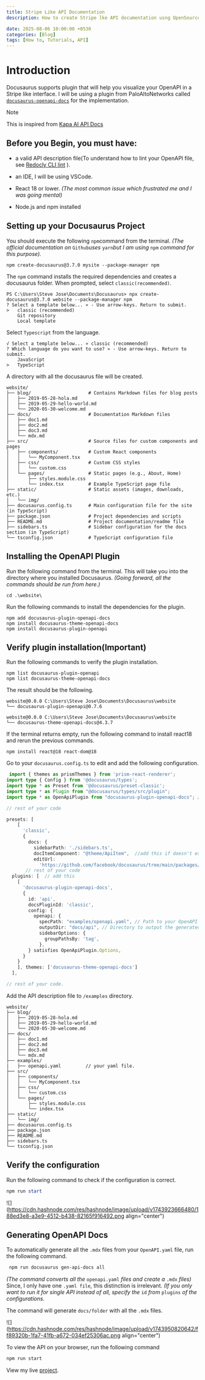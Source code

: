 ```yaml
---
title: Stripe Like API Documentation
description: How to create Stripe lke API documentation usng OpenSource Docusaurus theme?

date: 2025-08-06 10:00:00 +0530
categories: [Blog]
tags: [How to, Tutorials, API]
---
```




# Introduction

Docusaurus supports plugin that will help you visualize your OpenAPI in a Stripe like interface. I will be using a plugin from PaloAltoNetworks called [`docusaurus-openapi-docs`](https://github.com/PaloAltoNetworks/docusaurus-openapi-docs) for the implementation.

> [!NOTE]
> This is inspired from [Kapa AI API Docs](https://docs.kapa.ai/api/reference)


## Before you Begin, you must have:

* a valid API description file(To understand how to lint your OpenAPI file, see [Redocly CLI lint](https://stevekundukulangara.com/posts/Redocly-CLI/) ).
    
* an IDE, I will be using VSCode.
    
* React 18 or lower. *(The most common issue which frustrated me and I was going mental)*
    
* Node.js and npm installed
    

## Setting up your Docusaurus Project

You should execute the following `npm`command from the terminal. *(The official documentation on* `Github`*uses* `yarn`*but I am using* `npm` *command for this purpose).*

```
npm create-docusaurus@3.7.0 mysite --package-manager npm
```

The `npm` command installs the required dependencies and creates a docusaurus folder. When prompted, select `classic(recommended)`.

```
PS C:\Users\Steve Jose\Documents\Docusaurus> npx create-docusaurus@3.7.0 website --package-manager npm    
? Select a template below... » - Use arrow-keys. Return to submit.
>   classic (recommended)
    Git repository
    Local template
```

Select `Typescript` from the language.

```
√ Select a template below... » classic (recommended)
? Which language do you want to use? » - Use arrow-keys. Return to submit.
    JavaScript
>   TypeScript
```

A directory with all the docusaurus file will be created.

```
website/
├── blog/                     # Contains Markdown files for blog posts
│   ├── 2019-05-28-hola.md
│   ├── 2019-05-29-hello-world.md
│   └── 2020-05-30-welcome.md
├── docs/                     # Documentation Markdown files
│   ├── doc1.md
│   ├── doc2.md
│   ├── doc3.md
│   └── mdx.md
├── src/                      # Source files for custom components and pages
│   ├── components/           # Custom React components
│   │   └── MyComponent.tsx
│   ├── css/                  # Custom CSS styles
│   │   └── custom.css
│   └── pages/                # Static pages (e.g., About, Home)
│       ├── styles.module.css
│       └── index.tsx         # Example TypeScript page file
├── static/                   # Static assets (images, downloads, etc.)
│   └── img/
├── docusaurus.config.ts      # Main configuration file for the site (in TypeScript)
├── package.json              # Project dependencies and scripts
├── README.md                 # Project documentation/readme file
├── sidebars.ts               # Sidebar configuration for the docs section (in TypeScript)
└── tsconfig.json             # TypeScript configuration file
```

## Installing the OpenAPI Plugin

Run the following command from the terminal. This will take you into the directory where you installed Docusaurus. *(Going forward, all the commands should be run from here.)*

```
cd .\website\
```

Run the following commands to install the dependencies for the plugin.

```
npm add docusaurus-plugin-openapi-docs
npm install docusaurus-theme-openapi-docs
npm install docusaurus-plugin-openapi
```

## Verify plugin installation(Important)

Run the following commands to verify the plugin installation.

```
npm list docusaurus-plugin-openapi 
npm list docusaurus-theme-openapi-docs
```

The result should be the following.

```
website@0.0.0 C:\Users\Steve Jose\Documents\Docusaurus\website
└── docusaurus-plugin-openapi@0.7.6

website@0.0.0 C:\Users\Steve Jose\Documents\Docusaurus\website
└── docusaurus-theme-openapi-docs@4.3.7
```

If the terminal returns empty, run the following command to install react18 and rerun the previous commands.

```
npm install react@18 react-dom@18
```

Go to your `docusaurus.config.ts` to edit and add the following configuration.

```typescript
 import { themes as prismThemes } from 'prism-react-renderer';
import type { Config } from '@docusaurus/types';
import type * as Preset from '@docusaurus/preset-classic';
import type * as Plugin from "@docusaurus/types/src/plugin";
import type * as OpenApiPlugin from "docusaurus-plugin-openapi-docs"; //add this if doesn't exist

// rest of your code

presets: [
    [
      'classic',
      {
        docs: {
          sidebarPath: './sidebars.ts',
          docItemComponent: "@theme/ApiItem",  //add this if doesn't exist
          editUrl:
            'https://github.com/facebook/docusaurus/tree/main/packages/create-docusaurus/templates/shared/',
       // rest of your code
  plugins: [  // add this
    [
      'docusaurus-plugin-openapi-docs',
      {
        id: 'api',
        docsPluginId: 'classic',
        config: {
          openapi: {
            specPath: "examples/openapi.yaml", // Path to your OpenAPI spec
            outputDir: "docs/api", // Directory to output the generated docs
            sidebarOptions: {
              groupPathsBy: 'tag',
            },
        } satisfies OpenApiPlugin.Options,
      }
    }
    ], themes: ['docusaurus-theme-openapi-docs']
  ],

// rest of your code.
```

Add the API description file to `/examples` directory.

```
website/
├── blog/                     
│   ├── 2019-05-28-hola.md
│   ├── 2019-05-29-hello-world.md
│   └── 2020-05-30-welcome.md
├── docs/                    
│   ├── doc1.md
│   ├── doc2.md
│   ├── doc3.md
│   └── mdx.md
├── examples/
|   ├── openapi.yaml         // your yaml file.
├── src/                      
│   ├── components/         
│   │   └── MyComponent.tsx
│   ├── css/                
│   │   └── custom.css
│   └── pages/              
│       ├── styles.module.css
│       └── index.tsx        
├── static/                 
│   └── img/
├── docusaurus.config.ts    
├── package.json             
├── README.md               
├── sidebars.ts              
└── tsconfig.json            
```

## Verify the configuration

Run the following command to check if the configuration is correct.

```powershell
npm run start
```

![](https://cdn.hashnode.com/res/hashnode/image/upload/v1743923666480/188ed3e8-a3e9-4512-b438-82165f916492.png align="center")

## Generating OpenAPI Docs

To automatically generate all the `.mdx` files from your `OpenAPI.yaml` file, run the following command.

```bash
 npm run docusaurus gen-api-docs all
```

*(The command converts all the* `openapi.yaml` *files and create a* `.mdx` *files)* Since, I only have one `.yaml file`, this distinction is irrelevant. *(If you only want to run it for single API instead of all, specify the* `id` *from* `plugins` *of the configurations.*

The command will generate `docs/folder` with all the `.mdx` files.

![](https://cdn.hashnode.com/res/hashnode/image/upload/v1743950820642/ff89320b-1fa7-41fb-a672-034ef25306ac.png align="center")

To view the API on your browser, run the following command

```bash
npm run start
```

View my live [project](https://kstevejose.github.io/API_Documentation/docs/api/financial-information-provider-api).